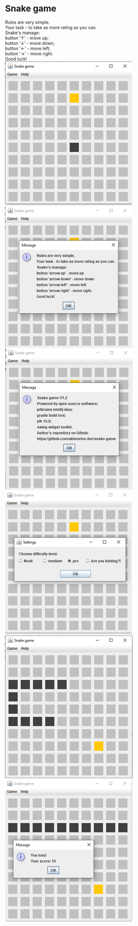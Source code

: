 # Snake game
Rules are very simple.  
Your task - to take as more rating as you can.  
Snake's manage:  
button '↑' - move up;  
button '↓' - move down;  
button '←' - move left;  
button '→' - move right.  
Good luck!  
![GitHub Logo](/ReadmeImages/1.png)  
![GitHub Logo](/ReadmeImages/2.png)  
![GitHub Logo](/ReadmeImages/3.png)  
![GitHub Logo](/ReadmeImages/4.png)  
![GitHub Logo](/ReadmeImages/5.png)  
![GitHub Logo](/ReadmeImages/6.png)  
